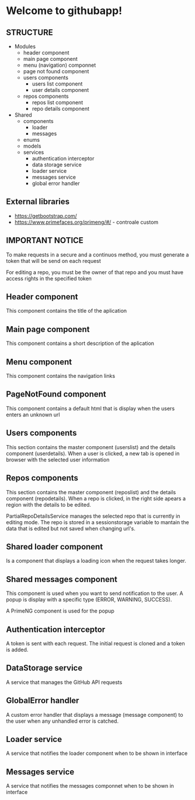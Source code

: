 
# Welcome to githubapp!

## STRUCTURE

- Modules 
  - header component
  - main page component
  - menu (navigation) componnet
  - page not found component
  - users components
    - users list component
    - user details component
  - repos components
    - repos list component
    - repo details component
- Shared
  - components
    - loader
    - messages 
  - enums
  - models
  - services
    - authentication interceptor
    - data storage service
    - loader service
    - messages service
    - global error handler

## External libraries
 - https://getbootstrap.com/
 - https://www.primefaces.org/primeng/#/ - controale custom

## IMPORTANT NOTICE
  To make requests in a secure and a continuos method, you must generate a token that will be send on each request

  For editing a repo, you must be the owner of that repo and you must have access rights in the specified token

## Header component
  This component contains the title of the aplication

## Main page component
  This component contains a short description of the aplication

## Menu component
  This component contains the navigation links

## PageNotFound component
  This component contains a default html that is display when the users enters an unknown url

## Users components
  This section contains the master component (userslist) and the details component (userdetails). When a user is clicked, a new tab is opened in browser with the selected user information

## Repos components
  This section contains the master component (reposlist) and the details component (repodetails). When a repo is clicked, in the right side apears a region with the details to be edited. 

  PartialRepoDetailsService manages the selected repo that is currently in editing mode. The repo is stored in a sessionstorage variable to mantain the data that is edited but not saved when changing url's.

## Shared loader component
  Is a component that displays a loading icon when the request takes longer.

## Shared messages component
  This component is used when you want to send notification to the user. A popup is display with a specific type (ERROR, WARNING, SUCCESS).

  A PrimeNG component is used for the popup

## Authentication interceptor
  A token is sent with each request. The initial request is cloned and a token is added.

## DataStorage service
  A service that manages the GitHub API requests

## GlobalError handler
  A custom error handler that displays a message (message component) to the user when any unhandled error is catched.

## Loader service
  A service that notifies the loader component when to be shown in interface

## Messages service
  A service that notifies the messages componnet when to be shown in interface
